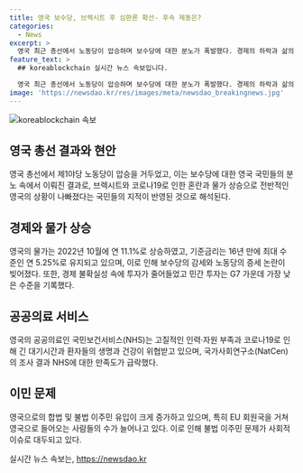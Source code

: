```yaml
---
title: 영국 보수당, 브렉시트 후 심판론 확산- 후속 제동은?
categories:
  - News
excerpt: >
  영국 최근 총선에서 노동당이 압승하며 보수당에 대한 분노가 폭발했다. 경제의 하락과 삶의 질 저하, 브렉시트 혼란, 코로나19와 물가 상승 등으로 영국인들의 불만이 커지고 있는 상황. 특히 NHS의 문제와 이민문제가 노동당 압승의 결정적 요인으로 작용했다. 보수당 리더의 감세 약속이 민심을 사로잡지 못하고 실패로 돌아섰다. 생계비용과 공공의료 등 여러 분야에서 영국의 현재 상황이 2010년보다 악화되었다는 응답자가 73%에 달하는 등 민심이 노동당에 이반했음을 보여준다.
feature_text: >
  ## koreablockchain 실시간 뉴스 속보입니다.

  영국 최근 총선에서 노동당이 압승하며 보수당에 대한 분노가 폭발했다. 경제의 하락과 삶의 질 저하, 브렉시트 혼란, 코로나19와 물가 상승 등으로 영국인들의 불만이 커지고 있는 상황. 특히 NHS의 문제와 이민문제가 노동당 압승의 결정적 요인으로 작용했다. 보수당 리더의 감세 약속이 민심을 사로잡지 못하고 실패로 돌아섰다. 생계비용과 공공의료 등 여러 분야에서 영국의 현재 상황이 2010년보다 악화되었다는 응답자가 73%에 달하는 등 민심이 노동당에 이반했음을 보여준다.
image: 'https://newsdao.kr/res/images/meta/newsdao_breakingnews.jpg'
---
```


<p><img src="https://newsdao.kr/res/images/meta/newsdao_breakingnews.jpg" alt="koreablockchain 속보" /></p>

<h2 data-ke-size="size26">영국 총선 결과와 현안</h2>

<p data-ke-size="size16">영국 총선에서 제1야당 노동당이 압승을 거두었고, 이는 보수당에 대한 영국 국민들의 분노 속에서 이뤄진 결과로, 브렉시트와 코로나19로 인한 혼란과 물가 상승으로 전반적인 영국의 상황이 나빠졌다는 국민들의 지적이 반영된 것으로 해석된다.</p>

<h2 data-ke-size="size26">경제와 물가 상승</h2>

<p data-ke-size="size16">영국의 물가는 2022년 10월에 연 11.1%로 상승하였고, 기준금리는 16년 만에 최대 수준인 연 5.25%로 유지되고 있으며, 이로 인해 보수당의 감세와 노동당의 증세 논란이 빚어졌다. 또한, 경제 불확실성 속에 투자가 줄어들었고 민간 투자는 G7 가운데 가장 낮은 수준을 기록했다.</p>

<h2 data-ke-size="size26">공공의료 서비스</h2>

<p data-ke-size="size16">영국의 공공의료인 국민보건서비스(NHS)는 고질적인 인력·자원 부족과 코로나19로 인해 긴 대기시간과 환자들의 생명과 건강이 위협받고 있으며, 국가사회연구소(NatCen)의 조사 결과 NHS에 대한 만족도가 급락했다.</p>

<h2 data-ke-size="size26">이민 문제</h2>

<p data-ke-size="size16">영국으로의 합법 및 불법 이주민 유입이 크게 증가하고 있으며, 특히 EU 회원국을 거쳐 영국으로 들어오는 사람들의 수가 늘어나고 있다. 이로 인해 불법 이주민 문제가 사회적 이슈로 대두되고 있다.</p>
실시간 뉴스 속보는, <a href="https://newsdao.kr" rel="dofollow">https://newsdao.kr</a>


